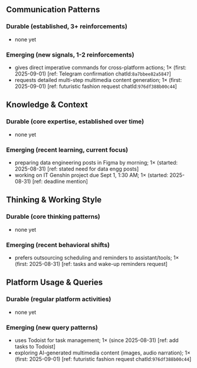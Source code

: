 ## Communication Patterns
### Durable (established, 3+ reinforcements)
- none yet

### Emerging (new signals, 1-2 reinforcements)
- gives direct imperative commands for cross-platform actions; 1× (first: 2025-09-01) [ref: Telegram confirmation chatId:`8a7bbee82a5847`]
- requests detailed multi-step multimedia content generation; 1× (first: 2025-09-01) [ref: futuristic fashion request chatId:`976df388b00c44`]

## Knowledge & Context
### Durable (core expertise, established over time)
- none yet

### Emerging (recent learning, current focus)
- preparing data engineering posts in Figma by morning; 1× (started: 2025-08-31) [ref: stated need for data engg posts]
- working on IT Genshin project due Sept 1, 1:30 AM; 1× (started: 2025-08-31) [ref: deadline mention]

## Thinking & Working Style
### Durable (core thinking patterns)
- none yet

### Emerging (recent behavioral shifts)
- prefers outsourcing scheduling and reminders to assistant/tools; 1× (first: 2025-08-31) [ref: tasks and wake-up reminders request]

## Platform Usage & Queries
### Durable (regular platform activities)
- none yet

### Emerging (new query patterns)
- uses Todoist for task management; 1× (since 2025-08-31) [ref: add tasks to Todoist]
- exploring AI-generated multimedia content (images, audio narration); 1× (first: 2025-09-01) [ref: futuristic fashion request chatId:`976df388b00c44`]